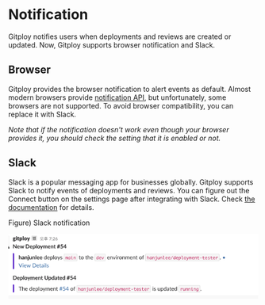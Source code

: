 # Notification

Gitploy notifies users when deployments and reviews are created or updated. Now, Gitploy supports browser notification and Slack.

## Browser

Gitploy provides the browser notification to alert events as default. Almost modern browsers provide [notification API](https://developer.mozilla.org/ko/docs/Web/API/notification), but unfortunately, some browsers are not supported. To avoid browser compatibility, you can replace it with Slack.

*Note that if the notification doesn't work even though your browser provides it, you should check the setting that it is enabled or not.*


## Slack

Slack is a popular messaging app for businesses globally. Gitploy supports Slack to notify events of deployments and reviews. You can figure out the Connect button on the settings page after integrating with Slack. Check [the documentation](../tasks/integration.md) for details.

Figure) Slack notification

![Slack Notification](../images/slack-notification.png)